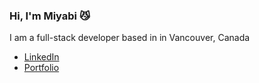 ### Hi, I'm Miyabi 😼
I am a full-stack developer based in in Vancouver, Canada

- [LinkedIn](https://www.linkedin.com/in/miyabi-tanimichi-71001a203/)
- [Portfolio](https://miyabitanimichi.com/)

<!--
**miyabitanimchi/miyabitanimchi** is a ✨ _special_ ✨ repository because its `README.md` (this file) appears on your GitHub profile.

Here are some ideas to get you started:

- 🔭 I’m currently working on ...
- 🌱 I’m currently learning ...
- 👯 I’m looking to collaborate on ...
- 🤔 I’m looking for help with ...
- 💬 Ask me about ...
- 📫 How to reach me: ...
- 😄 Pronouns: ...
- ⚡ Fun fact: ...
-->

